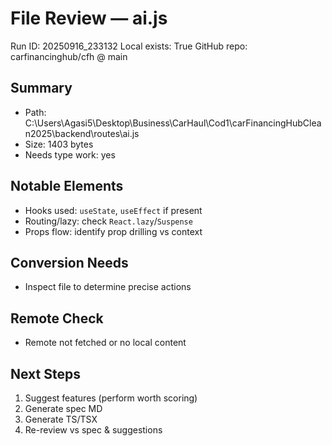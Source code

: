# File Review — ai.js
Run ID: 20250916_233132
Local exists: True
GitHub repo: carfinancinghub/cfh @ main

## Summary
- Path: C:\Users\Agasi5\Desktop\Business\CarHaul\Cod1\carFinancingHubClean2025\backend\routes\ai.js
- Size: 1403 bytes
- Needs type work: yes

## Notable Elements
- Hooks used: `useState`, `useEffect` if present
- Routing/lazy: check `React.lazy`/`Suspense`
- Props flow: identify prop drilling vs context

## Conversion Needs
- Inspect file to determine precise actions

## Remote Check
- Remote not fetched or no local content

## Next Steps
1) Suggest features (perform worth scoring)
2) Generate spec MD
3) Generate TS/TSX
4) Re-review vs spec & suggestions